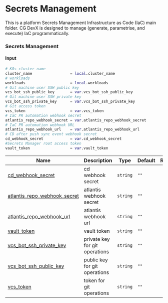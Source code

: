 # Secrets Management

This is a platform Secrets Management Infrastructure as Code (IaC) main folder.
CG DevX is designed to manage (generate, parametrise, and execute) IaC programmatically.

### Secrets Management

#### Input

```terraform
# K8s cluster name
cluster_name                 = local.cluster_name
# workloads
workloads                    = local.workloads
# Git machine user SSH public key
vcs_bot_ssh_public_key       = var.vcs_bot_ssh_public_key
# Git machine user SSH private key
vcs_bot_ssh_private_key      = var.vcs_bot_ssh_private_key
# Git access token
vcs_token                    = var.vcs_token
# IaC PR automation webhook secret
atlantis_repo_webhook_secret = var.atlantis_repo_webhook_secret
# IaC PR automation webhook URL
atlantis_repo_webhook_url    = var.atlantis_repo_webhook_url
# CD after push sync event webhook secret
cd_webhook_secret            = var.cd_webhook_secret
#Secrets Manager root access token
vault_token                  = var.vault_token
```

| Name                                                                                                                         | Description                    | Type     | Default | Required |
|------------------------------------------------------------------------------------------------------------------------------|--------------------------------|----------|---------|:--------:|
| <a name="input_cd_webhook_secret"></a> [cd\_webhook\_secret](#input\_cd\_webhook\_secret) | cd webhook secret        | `string` | `""`    |    no    |
| <a name="input_atlantis_repo_webhook_secret"></a> [atlantis\_repo\_webhook\_secret](#input\_atlantis\_repo\_webhook\_secret) | atlantis webhook secret        | `string` | `""`    |    no    |
| <a name="input_atlantis_repo_webhook_url"></a> [atlantis\_repo\_webhook\_url](#input\_atlantis\_repo\_webhook\_url)          | atlantis webhook url           | `string` | `""`    |    no    |
| <a name="input_vault_token"></a> [vault\_token](#input\_vault\_token)                                                        | vault token                    | `string` | `""`    |    no    |
| <a name="input_vcs_bot_ssh_private_key"></a> [vcs\_bot\_ssh\_private\_key](#input\_vcs\_bot\_ssh\_private\_key)              | private key for git operations | `string` | `""`    |    no    |
| <a name="input_vcs_bot_ssh_public_key"></a> [vcs\_bot\_ssh\_public\_key](#input\_vcs\_bot\_ssh\_public\_key)                 | public key for git operations  | `string` | `""`    |    no    |
| <a name="input_vcs_token"></a> [vcs\_token](#input\_vcs\_token)                                                              | token for git operations       | `string` | `""`    |    no    |

